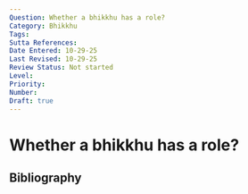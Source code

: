 ```yaml
---
Question: Whether a bhikkhu has a role?
Category: Bhikkhu
Tags: 
Sutta References: 
Date Entered: 10-29-25
Last Revised: 10-29-25
Review Status: Not started
Level: 
Priority: 
Number: 
Draft: true
---
```


# Whether a bhikkhu has a role?

## Bibliography

<!-- 

Notes:



-->